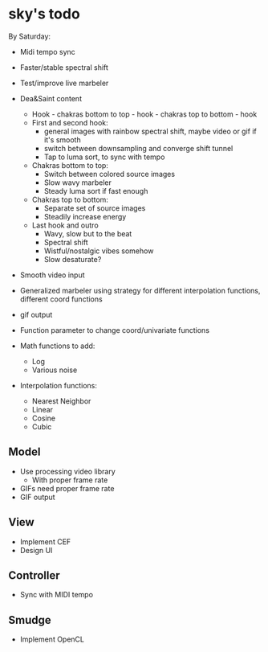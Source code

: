 sky's todo
========
By Saturday:
+ Midi tempo sync
+ Faster/stable spectral shift
+ Test/improve live marbeler
+ Dea&Saint content
  + Hook - chakras bottom to top - hook - chakras top to bottom - hook
  + First and second hook:
    + general images with rainbow spectral shift, maybe video or gif if it's smooth
    + switch between downsampling and converge shift tunnel
    + Tap to luma sort, to sync with tempo
  + Chakras bottom to top:
    + Switch between colored source images
    + Slow wavy marbeler
    + Steady luma sort if fast enough
  + Chakras top to bottom:
    + Separate set of source images
    + Steadily increase energy
  + Last hook and outro
    + Wavy, slow but to the beat
    + Spectral shift
    + Wistful/nostalgic vibes somehow
    + Slow desaturate?

+ Smooth video input
+ Generalized marbeler using strategy for different interpolation functions, different coord functions
+ gif output
+ Function parameter to change coord/univariate functions

+ Math functions to add:
  + Log
  + Various noise

+ Interpolation functions:
  + Nearest Neighbor
  + Linear
  + Cosine
  + Cubic
  
  
 Model
-------
 + Use processing video library
   + With proper frame rate
 + GIFs need proper frame rate
 + GIF output
 
 
 View
------
+ Implement CEF
+ Design UI


Controller
----------
+ Sync with MIDI tempo


Smudge
------
+ Implement OpenCL